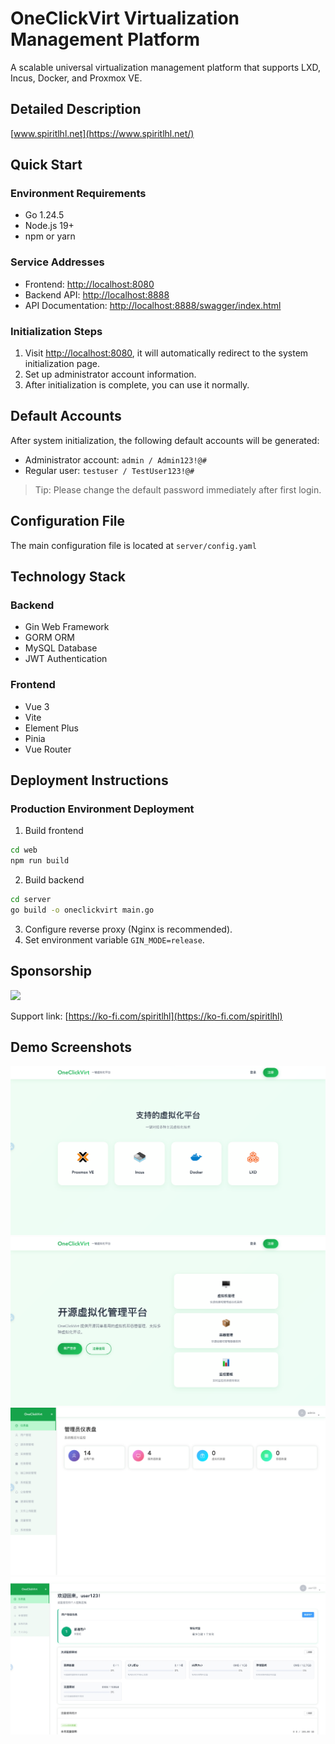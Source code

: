 # OneClickVirt Virtualization Management Platform

A scalable universal virtualization management platform that supports LXD, Incus, Docker, and Proxmox VE.

## Detailed Description

[www.spiritlhl.net](https://www.spiritlhl.net/)

## Quick Start

### Environment Requirements

* Go 1.24.5
* Node.js 19+
* npm or yarn

### Service Addresses

* Frontend: [http://localhost:8080](http://localhost:8080)
* Backend API: [http://localhost:8888](http://localhost:8888)
* API Documentation: [http://localhost:8888/swagger/index.html](http://localhost:8888/swagger/index.html)

### Initialization Steps

1. Visit [http://localhost:8080](http://localhost:8080), it will automatically redirect to the system initialization page.
2. Set up administrator account information.
3. After initialization is complete, you can use it normally.

## Default Accounts

After system initialization, the following default accounts will be generated:

* Administrator account: `admin / Admin123!@#`
* Regular user: `testuser / TestUser123!@#`

> Tip: Please change the default password immediately after first login.

## Configuration File

The main configuration file is located at `server/config.yaml`

## Technology Stack

### Backend

* Gin Web Framework
* GORM ORM
* MySQL Database
* JWT Authentication

### Frontend

* Vue 3
* Vite
* Element Plus
* Pinia
* Vue Router

## Deployment Instructions

### Production Environment Deployment

1. Build frontend
```bash
cd web
npm run build
```

2. Build backend
```bash
cd server
go build -o oneclickvirt main.go
```

3. Configure reverse proxy (Nginx is recommended).
4. Set environment variable `GIN_MODE=release`.

## Sponsorship

<img src="https://github.com/user-attachments/assets/78bab50f-9e65-42ef-bad5-9430799afc1b" width="400" />

Support link: [https://ko-fi.com/spiritlhl](https://ko-fi.com/spiritlhl)

## Demo Screenshots

![](./.back/1.png)
![](./.back/2.png)
![](./.back/3.png)
![](./.back/4.png)